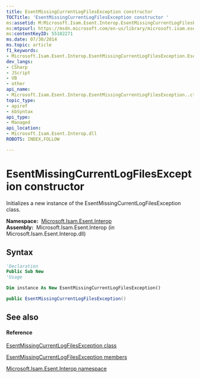 ```yaml
---
title: EsentMissingCurrentLogFilesException constructor 
TOCTitle: 'EsentMissingCurrentLogFilesException constructor '
ms:assetid: M:Microsoft.Isam.Esent.Interop.EsentMissingCurrentLogFilesException.#ctor
ms:mtpsurl: https://msdn.microsoft.com/en-us/library/microsoft.isam.esent.interop.esentmissingcurrentlogfilesexception.esentmissingcurrentlogfilesexception(v=EXCHG.10)
ms:contentKeyID: 55102271
ms.date: 07/30/2014
ms.topic: article
f1_keywords:
- Microsoft.Isam.Esent.Interop.EsentMissingCurrentLogFilesException.EsentMissingCurrentLogFilesException
dev_langs:
- CSharp
- JScript
- VB
- other
api_name: 
- Microsoft.Isam.Esent.Interop.EsentMissingCurrentLogFilesException..ctor
topic_type: 
- apiref
- kbSyntax
api_type: 
- Managed
api_location: 
- Microsoft.Isam.Esent.Interop.dll
ROBOTS: INDEX,FOLLOW

---
```


# EsentMissingCurrentLogFilesException constructor

Initializes a new instance of the EsentMissingCurrentLogFilesException class.

**Namespace:**  [Microsoft.Isam.Esent.Interop](hh596136\(v=exchg.10\).md)  
**Assembly:**  Microsoft.Isam.Esent.Interop (in Microsoft.Isam.Esent.Interop.dll)

## Syntax

``` vb
'Declaration
Public Sub New
'Usage

Dim instance As New EsentMissingCurrentLogFilesException()
```

``` csharp
public EsentMissingCurrentLogFilesException()
```

## See also

#### Reference

[EsentMissingCurrentLogFilesException class](dn334701\(v=exchg.10\).md)

[EsentMissingCurrentLogFilesException members](dn334640\(v=exchg.10\).md)

[Microsoft.Isam.Esent.Interop namespace](hh596136\(v=exchg.10\).md)

